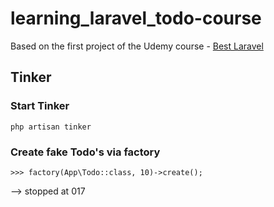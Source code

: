 # learning_laravel_todo-course

Based on the first project of the Udemy course - [Best Laravel](https://www.udemy.com/best-laravel/)


## Tinker

### Start Tinker

```
php artisan tinker
```

### Create fake Todo's via factory

```
>>> factory(App\Todo::class, 10)->create();
```



--> stopped at 017